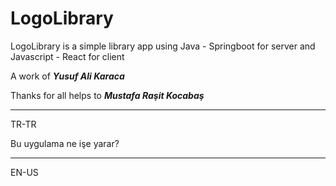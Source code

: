 # LogoLibrary
LogoLibrary is a simple library app using Java - Springboot for server and Javascript - React for client


A work of ***Yusuf Ali Karaca***


Thanks for all helps to ***Mustafa Raşit Kocabaş***

---
TR-TR

Bu uygulama ne işe yarar?

---
EN-US
